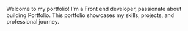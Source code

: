 Welcome to my portfolio! I'm a Front end developer, passionate about building Portfolio. This portfolio showcases my skills, projects, and professional journey.
